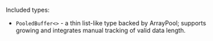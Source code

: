 Included types:
- `PooledBuffer<>` - a thin list-like type backed by ArrayPool; supports growing and integrates manual tracking of valid data length.
